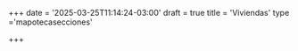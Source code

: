 +++
date = '2025-03-25T11:14:24-03:00'
draft = true
title = 'Viviendas'
type ='mapotecasecciones'

+++
